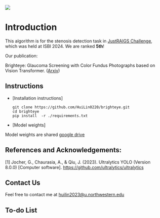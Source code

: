 <a href="[https://arxiv.org/abs/2105.05874](http://arxiv.org/abs/2405.00857)" alt="Citation"><img src="https://img.shields.io/badge/cite-citation-blue" /></a>

# Introduction
This algorithm is for the stenosis detection task in [JustRAIGS Challenge](https://justraigs.grand-challenge.org/), which was held at ISBI 2024. We are ranked **5th**!

Our publication: 

Brighteye: Glaucoma Screening with Color Fundus Photographs based on Vision Transformer. ([Arxiv](http://arxiv.org/abs/2405.00857))



## Instructions
- [Installation instructions]

      git clone https://github.com/HuiLin0220/brighteye.git
      cd brighteye
      pip install  -r ./requirements.txt
- [Model weights]

Model weights are shared [google drive](https://drive.google.com/drive/folders/1h1KtJcVdIJ1ZTSxNFx_wPZ9w0jya83Ix?usp=drive_link)
## References and Acknowledgements:

 [1] Jocher, G., Chaurasia, A., & Qiu, J. (2023). Ultralytics YOLO (Version 8.0.0) [Computer software]. https://github.com/ultralytics/ultralytics
    
    


## Contact Us
Feel free to contact me at huilin2023@u.northwestern.edu

## To-do List
